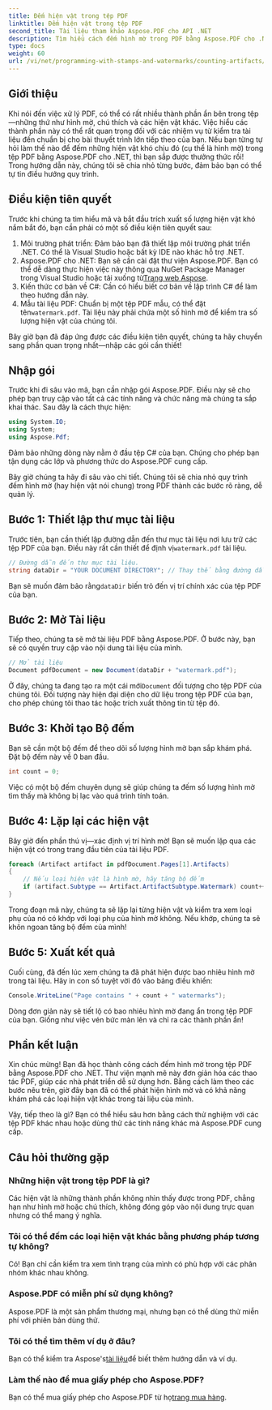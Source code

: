 ```yaml
---
title: Đếm hiện vật trong tệp PDF
linktitle: Đếm hiện vật trong tệp PDF
second_title: Tài liệu tham khảo Aspose.PDF cho API .NET
description: Tìm hiểu cách đếm hình mờ trong PDF bằng Aspose.PDF cho .NET. Hướng dẫn từng bước dành cho người mới bắt đầu không cần kinh nghiệm trước đó.
type: docs
weight: 60
url: /vi/net/programming-with-stamps-and-watermarks/counting-artifacts/
---
```

## Giới thiệu

Khi nói đến việc xử lý PDF, có thể có rất nhiều thành phần ẩn bên trong tệp—những thứ như hình mờ, chú thích và các hiện vật khác. Việc hiểu các thành phần này có thể rất quan trọng đối với các nhiệm vụ từ kiểm tra tài liệu đến chuẩn bị cho bài thuyết trình lớn tiếp theo của bạn. Nếu bạn từng tự hỏi làm thế nào để đếm những hiện vật khó chịu đó (cụ thể là hình mờ) trong tệp PDF bằng Aspose.PDF cho .NET, thì bạn sắp được thưởng thức rồi! Trong hướng dẫn này, chúng tôi sẽ chia nhỏ từng bước, đảm bảo bạn có thể tự tin điều hướng quy trình. 

## Điều kiện tiên quyết

Trước khi chúng ta tìm hiểu mã và bắt đầu trích xuất số lượng hiện vật khó nắm bắt đó, bạn cần phải có một số điều kiện tiên quyết sau:

1. Môi trường phát triển: Đảm bảo bạn đã thiết lập môi trường phát triển .NET. Có thể là Visual Studio hoặc bất kỳ IDE nào khác hỗ trợ .NET.
2. Aspose.PDF cho .NET: Bạn sẽ cần cài đặt thư viện Aspose.PDF. Bạn có thể dễ dàng thực hiện việc này thông qua NuGet Package Manager trong Visual Studio hoặc tải xuống từ[Trang web Aspose](https://releases.aspose.com/pdf/net/).
3. Kiến thức cơ bản về C#: Cần có hiểu biết cơ bản về lập trình C# để làm theo hướng dẫn này.
4.  Mẫu tài liệu PDF: Chuẩn bị một tệp PDF mẫu, có thể đặt tên`watermark.pdf`. Tài liệu này phải chứa một số hình mờ để kiểm tra số lượng hiện vật của chúng tôi.

Bây giờ bạn đã đáp ứng được các điều kiện tiên quyết, chúng ta hãy chuyển sang phần quan trọng nhất—nhập các gói cần thiết!

## Nhập gói

Trước khi đi sâu vào mã, bạn cần nhập gói Aspose.PDF. Điều này sẽ cho phép bạn truy cập vào tất cả các tính năng và chức năng mà chúng ta sắp khai thác. Sau đây là cách thực hiện:

```csharp
using System.IO;
using System;
using Aspose.Pdf;
```

Đảm bảo những dòng này nằm ở đầu tệp C# của bạn. Chúng cho phép bạn tận dụng các lớp và phương thức do Aspose.PDF cung cấp. 

Bây giờ chúng ta hãy đi sâu vào chi tiết. Chúng tôi sẽ chia nhỏ quy trình đếm hình mờ (hay hiện vật nói chung) trong PDF thành các bước rõ ràng, dễ quản lý.

## Bước 1: Thiết lập thư mục tài liệu

 Trước tiên, bạn cần thiết lập đường dẫn đến thư mục tài liệu nơi lưu trữ các tệp PDF của bạn. Điều này rất cần thiết để định vị`watermark.pdf` tài liệu.

```csharp
// Đường dẫn đến thư mục tài liệu.
string dataDir = "YOUR DOCUMENT DIRECTORY"; // Thay thế bằng đường dẫn thực tế của bạn
```

 Bạn sẽ muốn đảm bảo rằng`dataDir` biến trỏ đến vị trí chính xác của tệp PDF của bạn. 

## Bước 2: Mở Tài liệu

Tiếp theo, chúng ta sẽ mở tài liệu PDF bằng Aspose.PDF. Ở bước này, bạn sẽ có quyền truy cập vào nội dung tài liệu của mình.

```csharp
// Mở tài liệu
Document pdfDocument = new Document(dataDir + "watermark.pdf");
```

 Ở đây, chúng ta đang tạo ra một cái mới`Document` đối tượng cho tệp PDF của chúng tôi. Đối tượng này hiện đại diện cho dữ liệu trong tệp PDF của bạn, cho phép chúng tôi thao tác hoặc trích xuất thông tin từ tệp đó.

## Bước 3: Khởi tạo Bộ đếm

Bạn sẽ cần một bộ đếm để theo dõi số lượng hình mờ bạn sắp khám phá. Đặt bộ đếm này về 0 ban đầu.

```csharp
int count = 0;
```

Việc có một bộ đếm chuyên dụng sẽ giúp chúng ta đếm số lượng hình mờ tìm thấy mà không bị lạc vào quá trình tính toán.

## Bước 4: Lặp lại các hiện vật

Bây giờ đến phần thú vị—xác định vị trí hình mờ! Bạn sẽ muốn lặp qua các hiện vật có trong trang đầu tiên của tài liệu PDF.

```csharp
foreach (Artifact artifact in pdfDocument.Pages[1].Artifacts)
{
    // Nếu loại hiện vật là hình mờ, hãy tăng bộ đếm
    if (artifact.Subtype == Artifact.ArtifactSubtype.Watermark) count++;
}
```

Trong đoạn mã này, chúng ta sẽ lặp lại từng hiện vật và kiểm tra xem loại phụ của nó có khớp với loại phụ của hình mờ không. Nếu khớp, chúng ta sẽ khôn ngoan tăng bộ đếm của mình!

## Bước 5: Xuất kết quả

Cuối cùng, đã đến lúc xem chúng ta đã phát hiện được bao nhiêu hình mờ trong tài liệu. Hãy in con số tuyệt vời đó vào bảng điều khiển:

```csharp
Console.WriteLine("Page contains " + count + " watermarks");
```

Dòng đơn giản này sẽ tiết lộ có bao nhiêu hình mờ đang ẩn trong tệp PDF của bạn. Giống như việc vén bức màn lên và chỉ ra các thành phần ẩn!

## Phần kết luận 

Xin chúc mừng! Bạn đã học thành công cách đếm hình mờ trong tệp PDF bằng Aspose.PDF cho .NET. Thư viện mạnh mẽ này đơn giản hóa các thao tác PDF, giúp các nhà phát triển dễ sử dụng hơn. Bằng cách làm theo các bước nêu trên, giờ đây bạn đã có thể phát hiện hình mờ và có khả năng khám phá các loại hiện vật khác trong tài liệu của mình.

Vậy, tiếp theo là gì? Bạn có thể hiểu sâu hơn bằng cách thử nghiệm với các tệp PDF khác nhau hoặc dùng thử các tính năng khác mà Aspose.PDF cung cấp. 

## Câu hỏi thường gặp

### Những hiện vật trong tệp PDF là gì?  
Các hiện vật là những thành phần không nhìn thấy được trong PDF, chẳng hạn như hình mờ hoặc chú thích, không đóng góp vào nội dung trực quan nhưng có thể mang ý nghĩa.

### Tôi có thể đếm các loại hiện vật khác bằng phương pháp tương tự không?  
Có! Bạn chỉ cần kiểm tra xem tình trạng của mình có phù hợp với các phân nhóm khác nhau không.

### Aspose.PDF có miễn phí sử dụng không?  
Aspose.PDF là một sản phẩm thương mại, nhưng bạn có thể dùng thử miễn phí với phiên bản dùng thử. 

### Tôi có thể tìm thêm ví dụ ở đâu?  
 Bạn có thể kiểm tra Aspose's[tài liệu](https://reference.aspose.com/pdf/net/)để biết thêm hướng dẫn và ví dụ.

### Làm thế nào để mua giấy phép cho Aspose.PDF?  
 Bạn có thể mua giấy phép cho Aspose.PDF từ họ[trang mua hàng](https://purchase.aspose.com/buy).